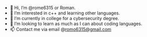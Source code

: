 - 👋 Hi, I’m @rome6315 or Roman.
- 👀 I’m interested in c++ and learning other languages.
- 🌱 I’m currently in college for a cybersecurity degree.
- 💞️ I’m looking to learn as much as I can about coding languages.
- 📫 Contact me via email @romo6315@gmail.com

<!---
rome6315/rome6315 is a ✨ special ✨ repository because its `README.md` (this file) appears on your GitHub profile.
You can click the Preview link to take a look at your changes.
--->
